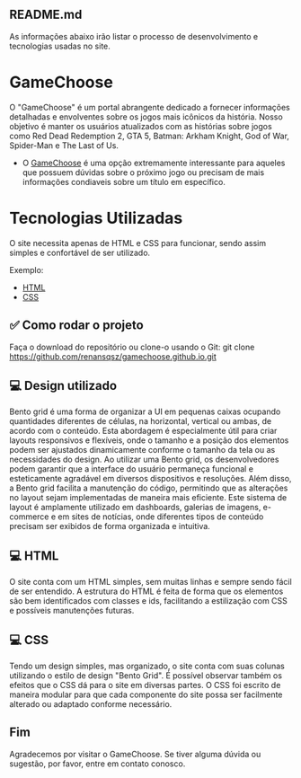 ## README.md

As informações abaixo irão listar o processo de desenvolvimento e tecnologias usadas no site.

# GameChoose

O "GameChoose" é um portal abrangente dedicado a fornecer informações detalhadas e envolventes sobre os jogos mais icônicos da história. Nosso objetivo é manter os usuários atualizados com as histórias sobre jogos como Red Dead Redemption 2, GTA 5, Batman: Arkham Knight, God of War, Spider-Man e The Last of Us.  

* O [GameChoose](https://renansqsz.github.io/gamechoose.github.io/index.html) é uma opção extremamente interessante para aqueles que possuem dúvidas sobre o próximo jogo ou precisam de mais informações condiaveis sobre um título em específico.

# Tecnologias Utilizadas

O site necessita apenas de HTML e CSS para funcionar, sendo assim simples e confortável de ser utilizado.

Exemplo:
* [HTML](https://developer.mozilla.org/pt-BR/docs/Web/HTML/)
* [CSS](https://developer.mozilla.org/pt-BR/docs/Web/CSS/)


## ✅ Como rodar o projeto 

Faça o download do repositório ou clone-o usando o Git:
git clone https://github.com/renansqsz/gamechoose.github.io.git


## 💻 Design utilizado

Bento grid é uma forma de organizar a UI em pequenas caixas ocupando quantidades diferentes de células, na horizontal, vertical ou ambas, de acordo com o conteúdo. Esta abordagem é especialmente útil para criar layouts responsivos e flexíveis, onde o tamanho e a posição dos elementos podem ser ajustados dinamicamente conforme o tamanho da tela ou as necessidades do design. Ao utilizar uma Bento grid, os desenvolvedores podem garantir que a interface do usuário permaneça funcional e esteticamente agradável em diversos dispositivos e resoluções. Além disso, a Bento grid facilita a manutenção do código, permitindo que as alterações no layout sejam implementadas de maneira mais eficiente. Este sistema de layout é amplamente utilizado em dashboards, galerias de imagens, e-commerce e em sites de notícias, onde diferentes tipos de conteúdo precisam ser exibidos de forma organizada e intuitiva.


## 💻 HTML

O site conta com um HTML simples, sem muitas linhas e sempre sendo fácil de ser entendido. A estrutura do HTML é feita de forma que os elementos são bem identificados com classes e ids, facilitando a estilização com CSS e possíveis manutenções futuras.

## 💻 CSS

Tendo um design simples, mas organizado, o site conta com suas colunas utilizando o estilo de design "Bento Grid". É possível observar também os efeitos que o CSS dá para o site em diversas partes. O CSS foi escrito de maneira modular para que cada componente do site possa ser facilmente alterado ou adaptado conforme necessário.

## Fim 

Agradecemos por visitar o GameChoose. Se tiver alguma dúvida ou sugestão, por favor, entre em contato conosco.
